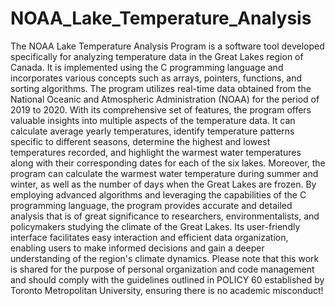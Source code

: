 # NOAA_Lake_Temperature_Analysis
The NOAA Lake Temperature Analysis Program is a software tool developed specifically for analyzing temperature data in the Great Lakes region of Canada. It is implemented using the C programming language and incorporates various concepts such as arrays, pointers, functions, and sorting algorithms. The program utilizes real-time data obtained from the National Oceanic and Atmospheric Administration (NOAA) for the period of 2019 to 2020.
With its comprehensive set of features, the program offers valuable insights into multiple aspects of the temperature data. It can calculate average yearly temperatures, identify temperature patterns specific to different seasons, determine the highest and lowest temperatures recorded, and highlight the warmest water temperatures along with their corresponding dates for each of the six lakes. Moreover, the program can calculate the warmest water temperature during summer and winter, as well as the number of days when the Great Lakes are frozen.
By employing advanced algorithms and leveraging the capabilities of the C programming language, the program provides accurate and detailed analysis that is of great significance to researchers, environmentalists, and policymakers studying the climate of the Great Lakes. Its user-friendly interface facilitates easy interaction and efficient data organization, enabling users to make informed decisions and gain a deeper understanding of the region's climate dynamics.
Please note that this work is shared for the purpose of personal organization and code management and should comply with the guidelines outlined in POLICY 60 established by Toronto Metropolitan University, ensuring there is no academic misconduct!
